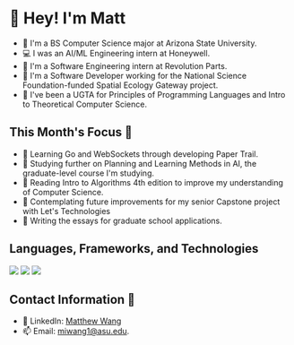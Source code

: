# 👋 Hey! I'm Matt

- 📓 I'm a BS Computer Science major at Arizona State University.
- 💻 I was an AI/ML Engineering intern at Honeywell.
- 🚗 I'm a Software Engineering intern at Revolution Parts.
- 💼 I'm a Software Developer working for the National Science Foundation-funded Spatial Ecology Gateway project.
- 📝 I've been a UGTA for Principles of Programming Languages and Intro to Theoretical Computer Science.
  
## This Month's Focus 📌

- 🔭 Learning Go and WebSockets through developing Paper Trail.
- 🤖 Studying further on Planning and Learning Methods in AI, the graduate-level course I'm studying.
- 📘 Reading Intro to Algorithms 4th edition to improve my understanding of Computer Science.
- 🤔 Contemplating future improvements for my senior Capstone project with Let's Technologies
- 🏫 Writing the essays for graduate school applications.

## Languages, Frameworks, and Technologies

<img src="https://skillicons.dev/icons?i=python,c,cs,cpp,js,ts,r,php,go,html,css"/>

<img src="https://skillicons.dev/icons?i=react,nodejs,net,django,flask,pytorch,sklearn,tensorflow,postgres,mysql,mongodb"/>

<img src="https://skillicons.dev/icons?i=azure,gcp,aws,linux,docker,terraform,github,webstorm,powershell,vscode,visualstudio"/>

## Contact Information 📲

- 🔗 LinkedIn: [Matthew Wang](https://www.linkedin.com/in/matthew-wang-cs/)
- 📫 Email: [miwang1@asu.edu](mailto:miwang1@asu.edu).
